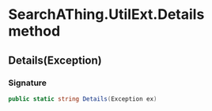 # SearchAThing.UtilExt.Details method
## Details(Exception)
### Signature
```csharp
public static string Details(Exception ex)
```
